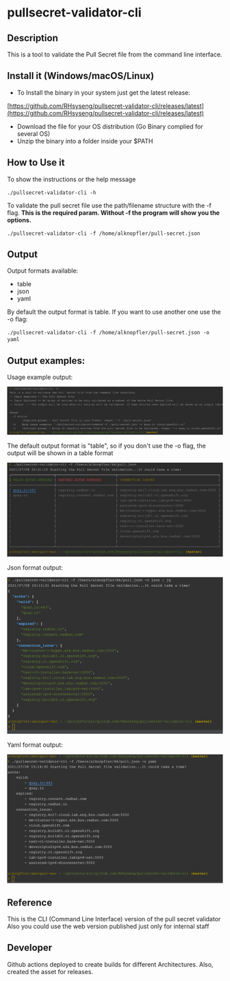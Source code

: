 # pullsecret-validator-cli

## Description 

This is a tool to validate the Pull Secret file from the command line interface.

## Install it (Windows/macOS/Linux)

- To Install the binary in your system just get the latest release:

[https://github.com/RHsyseng/pullsecret-validator-cli/releases/latest](https://github.com/RHsyseng/pullsecret-validator-cli/releases/latest)

- Download the file for your OS distribution (Go Binary complied for several OS)
- Unzip the binary into a folder inside your $PATH


## How to Use it

To show the instructions or the help message 
```commandline
./pullsecret-validator-cli -h
```

To validate the pull secret file use the path/filename structure with the -f flag.
**This is the required param. Without -f the program will show you the options.**
```commandline
./pullsecret-validator-cli -f /home/alknopfler/pull-secret.json
```

## Output 
Output formats available:

- table
- json
- yaml

By default the output format is table. If you want to use another one use the -o flag:

```commandline
./pullsecret-validator-cli -f /home/alknopfler/pull-secret.json -o yaml
```

## Output examples:

Usage example output:

![img/img_1.png](img/img_1.png)

The default output format is "table", so if you don't use the -o flag, the output will be shown in a table format

![img/img.png](img/img.png)

Json format output:

![img/img_2.png](img/img_2.png)

Yaml format output:

![img/img_3.png](img/img_3.png)

## Reference

This is the CLI (Command Line Interface) version of the pull secret validator
Also you could use the web version published just only for internal staff

## Developer

Github actions  deployed to create builds for different Architectures.
Also, created the asset for releases.

